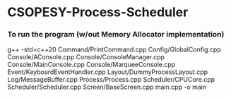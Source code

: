 # CSOPESY-Process-Scheduler

### To run the program (w/out Memory Allocator implementation)
g++ -std=c++20 Command/PrintCommand.cpp Config/GlobalConfig.cpp Console/AConsole.cpp Console/ConsoleManager.cpp Console/MainConsole.cpp Console/MarqueeConsole.cpp Event/KeyboardEventHandler.cpp Layout/DummyProcessLayout.cpp Log/MessageBuffer.cpp Process/Process.cpp Scheduler/CPUCore.cpp Scheduler/Scheduler.cpp Screen/BaseScreen.cpp main.cpp -o main
